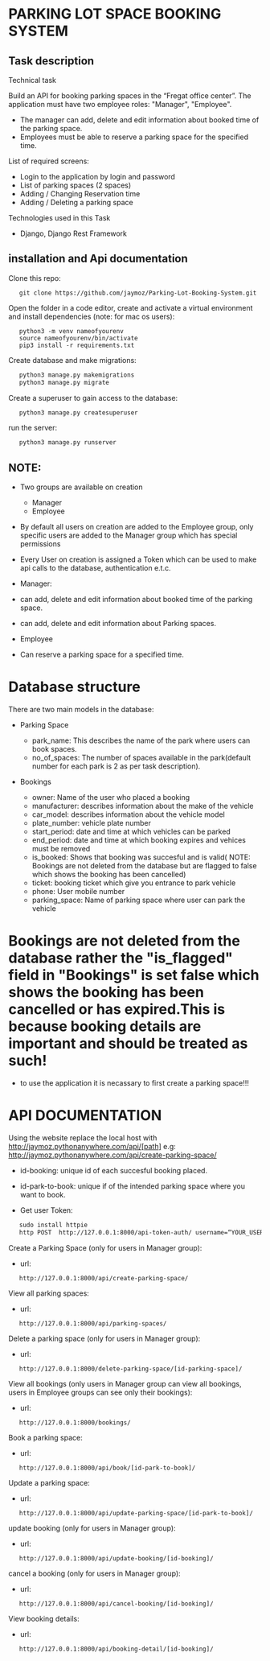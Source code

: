 # PARKING LOT SPACE BOOKING SYSTEM

## Task description
Technical task

Build an API for booking parking spaces in the “Fregat office center”.
The application must have two employee roles: "Manager", "Employee".
- The manager can add, delete and edit information about booked time of the parking space.
- Employees must be able to reserve a parking space for the specified time.

List of required screens:
- Login to the application by login and password
- List of parking spaces (2 spaces)
- Adding / Changing Reservation time
- Adding / Deleting a parking space

Technologies used in this Task
- Django, Django Rest Framework


## installation and Api documentation
Clone this repo:
```
   git clone https://github.com/jaymoz/Parking-Lot-Booking-System.git
```
Open the folder in a code editor, create and activate a virtual environment and install dependencies (note: for mac os users):
```
   python3 -m venv nameofyourenv
   source nameofyourenv/bin/activate
   pip3 install -r requirements.txt 
```
Create database and make migrations:
```python
   python3 manage.py makemigrations
   python3 manage.py migrate
```
Create a superuser to gain access to the database:
```python
   python3 manage.py createsuperuser
```
run the server:
```python
   python3 manage.py runserver
```

## NOTE:
- Two groups are available on creation
  - Manager
  - Employee
- By default all users on creation are added to the Employee group, only specific users are added to the Manager group which has special permissions
- Every User on creation is assigned a Token which can be used to make api calls to the database, authentication e.t.c.

- Manager:
 - can add, delete and edit information about booked time of the parking space.
 - can add, delete and edit information about Parking spaces.
 
- Employee
 - Can reserve a parking space for a specified time.

# Database structure
There are two main models in the database:

- Parking Space
  - park_name: This describes the name of the park where users can book spaces.
  - no_of_spaces: The number of spaces available in the park(default number for each park is 2 as per task description).

- Bookings
   - owner: Name of the user who placed a booking
   - manufacturer: describes information about the make of the vehicle
   - car_model: describes information about the vehicle model
   - plate_number: vehicle plate number
   - start_period: date and time at which vehicles can be parked
   - end_period: date and time at which booking expires and vehices must be removed
   - is_booked: Shows that booking was succesful and is valid( NOTE: Bookings are not deleted from the database but are flagged to false which shows the booking has been cancelled)
   - ticket: booking ticket which give you entrance to park vehicle
   - phone: User mobile number
   - parking_space: Name of parking space where user can park the vehicle
 
 # Bookings are not deleted from the database rather the "is_flagged" field in "Bookings" is set false which shows the booking has been cancelled or has expired.This is because booking details are important and should be treated as such!
 
 - to use the application it is necassary to first create a parking space!!!
 

# API DOCUMENTATION
Using the website replace the local host with http://jaymoz.pythonanywhere.com/api/[path]
e.g:
   http://jaymoz.pythonanywhere.com/api/create-parking-space/

 - id-booking: unique id of each succesful booking placed.
 - id-park-to-book: unique if of the intended parking space where you want to book.


- Get user Token:
```html
   sudo install httpie
   http POST  http://127.0.0.1:8000/api-token-auth/ username=“YOUR_USERNAME" password=“YOUR_PASSWORD”
```
Create a Parking Space (only for users in Manager group):
- url: 
```
   http://127.0.0.1:8000/api/create-parking-space/
  ```
View all parking spaces:
- url: 
```
   http://127.0.0.1:8000/api/parking-spaces/
  ```
Delete a parking space (only for users in Manager group):
- url: 
```
   http://127.0.0.1:8000/delete-parking-space/[id-parking-space]/
  ```
View all bookings (only users in Manager group can view all bookings, users in Employee groups can see only their bookings):
- url: 
```
   http://127.0.0.1:8000/bookings/
  ```
Book a parking space:
- url: 
```
   http://127.0.0.1:8000/api/book/[id-park-to-book]/
  ```
Update a parking space:
- url: 
```
   http://127.0.0.1:8000/api/update-parking-space/[id-park-to-book]/
  ```
update booking (only for users in Manager group):
- url: 
```
   http://127.0.0.1:8000/api/update-booking/[id-booking]/
  ```
cancel a booking (only for users in Manager group):
- url: 
```
   http://127.0.0.1:8000/api/cancel-booking/[id-booking]/
  ```
View booking details:
- url: 
```
   http://127.0.0.1:8000/api/booking-detail/[id-booking]/
  ```
